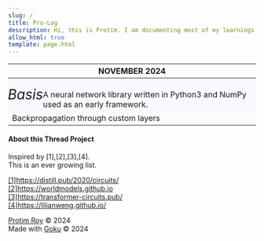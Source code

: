 ```yaml
---
slug: /
title: Pro-Log
description: Hi, this is Protim. I am documenting most of my learnings in the fields of artificial intelligence, machine learning, deep learning, generative ai, ..etc, here.
allow_html: true
template: page.html
---
```


<style>
  .title {
    font-family: 'Inter';
    font-size: 28px;
    font-style: italic;
  }
  .firstpost {
    background-color:rgba(230, 230, 250, 0.25);
    width:103.5%;
    height: 75px;
    display: flex;
    align-items: center;
    justify-content: center;
    margin-left: -9px;
    margin-top: -6.5px;
  }
</style>

<table class="table">
  <thead>
    <tr>
    <th><div>NOVEMBER 2024</div></th>
    </tr>
  </thead>
  <tbody>
  <tr>
  <td><div class=firstpost><span class=title>Basis</span>
    <br>A neural network library written in Python3 and NumPy used as an early framework.
  </div>Backpropagation through custom layers</td>
  </tr>
  </tbody>
</table>





#### About this Thread Project

Inspired by [1],[2],[3],[4].<br>
This is an ever growing list.<br>

<a href=https://distill.pub/2020/circuits/>[1]https://distill.pub/2020/circuits/</a><br>
<a href=https://worldmodels.github.io>[2]https://worldmodels.github.io</a><br>
<a href=https://transformer-circuits.pub/>[3]https://transformer-circuits.pub/</a><br>
<a href=https://lilianweng.github.io/>[4]https://lilianweng.github.io/</a><br>


<a href=https://protimroy.com>Protim Roy</a> &copy; 2024<br>
Made with <a href=https://github.com/sea-grass/goku>Goku</a> &copy; 2024